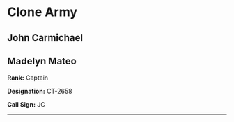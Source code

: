 # Clone Army

## John Carmichael

## Madelyn Mateo

**Rank:** Captain

**Designation:** CT-2658

**Call Sign:** JC

----
